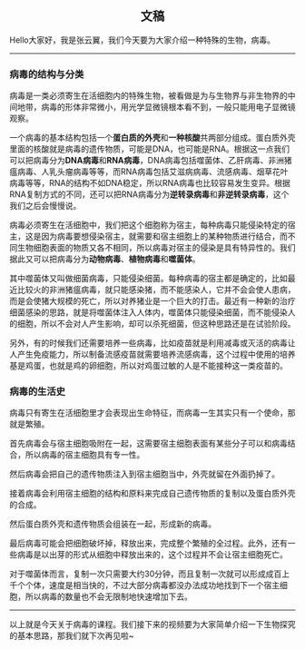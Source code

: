 <h2 align = "center">文稿</h2>

Hello大家好，我是张云翼，我们今天要为大家介绍一种特殊的生物，病毒。

----

### 病毒的结构与分类

病毒是一类必须寄生在活细胞内的特殊生物，被看做是为与生物界与非生物界的中间地带，病毒的形体非常微小，用光学显微镜根本看不到，一般只能用电子显微镜观察。

一个病毒的基本结构包括一个**蛋白质的外壳**和**一种核酸**共两部分组成。蛋白质外壳里面的核酸就是病毒的遗传物质，可能是DNA，也可能是RNA。根据这一点我们可以把病毒分为**DNA病毒**和**RNA病毒**，DNA病毒包括噬菌体、乙肝病毒、非洲猪瘟病毒、人乳头瘤病毒等等，而RNA病毒包括艾滋病病毒、流感病毒、烟草花叶病毒等等，RNA的结构不如DNA稳定，所以RNA病毒也比较容易发生变异。根据RNA复制方式的不同，还可以把RNA病毒分为**逆转录病毒**和**非逆转录病毒**，这个我们之后会慢慢说。

病毒必须寄生在活细胞中，我们把这个细胞称为宿主，每种病毒只能侵染特定的宿主，这是因为病毒要想侵染宿主，就需要和宿主细胞上的某种物质进行结合，而不同生物细胞表面的物质又各不相同，所以病毒对宿主的侵染是具有特异性的。我们据此又可以把病毒分为**动物病毒**、**植物病毒**和**噬菌体**。

其中噬菌体又叫做细菌病毒，只能侵染细菌。每种病毒的宿主都是确定的，比如最近比较火的非洲猪瘟病毒，就只能感染猪，而不能感染人，它并不会会使人患病，而是会使猪大规模的死亡，所以对养猪业是一个巨大的打击。最近有一种新的治疗细菌感染的思路，就是将噬菌体注入人体内，噬菌体只能侵染细菌，而不能侵染人的细胞，所以不会对人产生影响，却可以杀死细菌，但这种思路还是在试验阶段。

另外，有的时候我们还需要培养一些病毒，比如疫苗就是利用减毒或灭活的病毒让人产生免疫能力，所以制备流感疫苗就需要培养流感病毒，这个过程中使用的培养基是鸡蛋，也就是鸡的卵细胞，所以对鸡蛋过敏的人是不能接种这一类疫苗的。

### 病毒的生活史

病毒只有寄生在活细胞里才会表现出生命特征，而病毒一生其实只有一个使命，那就是繁殖。

首先病毒会与宿主细胞吸附在一起，这需要宿主细胞表面有某些分子可以和病毒结合，所以病毒的宿主细胞具有专一性。

然后病毒会把自己的遗传物质注入到宿主细胞当中，外壳就留在外面扔掉了。

接着病毒会利用宿主细胞的结构和原料来完成自己遗传物质的复制以及蛋白质外壳的合成。

然后蛋白质外壳和遗传物质会组装在一起，形成新的病毒。

最后病毒可能会把细胞破坏掉，释放出来，完成整个繁殖的全过程。此外，还有一些病毒是以出芽的形式从细胞中释放出来的，这个过程并不会让宿主细胞死亡。

对于噬菌体而言，复制一次只需要大约30分钟，而且复制一次就可以形成成百上千个个体，速度是相当快的，不过大部分病毒都没办法成功地找到下一个宿主细胞，所以病毒的数量也不会无限制地快速增加下去。

---

以上就是今天关于病毒的课程。我们接下来的视频要为大家简单介绍一下生物探究的基本思路，那我们就下次再见啦~